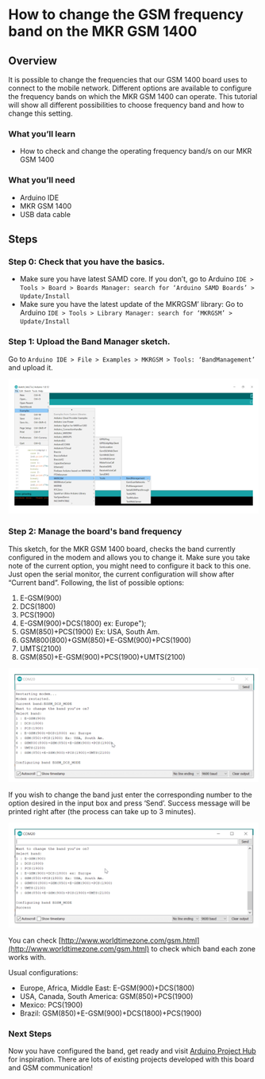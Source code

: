 # How to change the GSM frequency band on the MKR GSM 1400

## Overview

It is possible to change the frequencies that our GSM 1400 board uses to connect to the mobile network.
Different options are available to configure the frequency bands on which the MKR GSM 1400 can operate.
This tutorial will show all different possibilities to choose frequency band and how to change this setting.

### What you’ll learn

* How to check and change the operating frequency band/s on our MKR GSM 1400

### What you’ll need

* Arduino IDE
* MKR GSM 1400
* USB data cable

## Steps

### Step 0: Check that you have the basics.

* Make sure you have latest SAMD core. If you don’t, go to Arduino ```IDE > Tools > Board > Boards Manager: search for ‘Arduino SAMD Boards’ > Update/Install ```
* Make sure you have the latest update of the MKRGSM’ library: Go to Arduino ```IDE > Tools > Library Manager: search for ‘MKRGSM’ > Update/Install```

### Step 1: Upload the Band Manager sketch.

Go to ```Arduino IDE > File > Examples > MKRGSM > Tools: ‘BandManagement’ ``` and upload it.

![BandManagement Sketch location](/assets/img/software/libraries/change-GSM-1.png)

### Step 2: Manage the board's band frequency

This sketch, for the MKR GSM 1400 board, checks the band currently configured in the modem and 
allows you to change it. Make sure you take note of the current option, you might need to configure
it back to this one. Just open the serial monitor, the current configuration will show after “Current band”.
Following, the list of possible options:

1. E-GSM(900)
2. DCS(1800)
3. PCS(1900)
4. E-GSM(900)+DCS(1800) ex: Europe");
5. GSM(850)+PCS(1900) Ex: USA, South Am.
6. GSM800(800)+GSM(850)+E-GSM(900)+PCS(1900)
7. UMTS(2100)
8. GSM(850)+E-GSM(900)+PCS(1900)+UMTS(2100)

![Band options](/assets/img/software/libraries/change-GSM-2.png)

If you wish to change the band just enter the corresponding number to the option desired 
in the input box and press ‘Send’. Success message will be printed right after (the process 
can take up to 3 minutes).

![Band options](/assets/img/software/libraries/change-GSM-3.png)

You can check [http://www.worldtimezone.com/gsm.html](http://www.worldtimezone.com/gsm.html) to check which band each zone works with.

Usual configurations:
* Europe, Africa, Middle East: E-GSM(900)+DCS(1800)
* USA, Canada, South America: GSM(850)+PCS(1900)
* Mexico: PCS(1900)
* Brazil: GSM(850)+E-GSM(900)+DCS(1800)+PCS(1900)


### Next Steps

Now you have configured the band, get ready and visit [Arduino Project Hub](https://create.arduino.cc/projecthub/search?q=gsm) for inspiration. There are lots of existing projects developed with this board and GSM communication!

